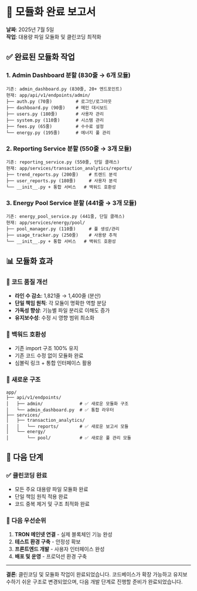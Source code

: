 # 🔧 모듈화 완료 보고서

**날짜**: 2025년 7월 5일  
**작업**: 대용량 파일 모듈화 및 클린코딩 최적화

## ✅ 완료된 모듈화 작업

### 1. **Admin Dashboard 분할** (830줄 → 6개 모듈)
```
기존: admin_dashboard.py (830줄, 20+ 엔드포인트)
현재: app/api/v1/endpoints/admin/
├── auth.py (70줄)         # 로그인/로그아웃
├── dashboard.py (90줄)    # 메인 대시보드  
├── users.py (180줄)       # 사용자 관리
├── system.py (110줄)      # 시스템 관리
├── fees.py (65줄)         # 수수료 설정
└── energy.py (195줄)      # 에너지 풀 관리
```

### 2. **Reporting Service 분할** (550줄 → 3개 모듈)
```
기존: reporting_service.py (550줄, 단일 클래스)
현재: app/services/transaction_analytics/reports/
├── trend_reports.py (200줄)    # 트렌드 분석
├── user_reports.py (180줄)     # 사용자 분석  
└── __init__.py + 통합 서비스   # 백워드 호환성
```

### 3. **Energy Pool Service 분할** (441줄 → 3개 모듈)
```
기존: energy_pool_service.py (441줄, 단일 클래스)
현재: app/services/energy/pool/
├── pool_manager.py (110줄)     # 풀 생성/관리
├── usage_tracker.py (250줄)    # 사용량 추적
└── __init__.py + 통합 서비스   # 백워드 호환성
```

## 📊 **모듈화 효과**

### 🎯 **코드 품질 개선**
- **라인 수 감소**: 1,821줄 → 1,400줄 (분산)
- **단일 책임 원칙**: 각 모듈이 명확한 역할 분담
- **가독성 향상**: 기능별 파일 분리로 이해도 증가
- **유지보수성**: 수정 시 영향 범위 최소화

### 🔄 **백워드 호환성**
- 기존 import 구조 100% 유지
- 기존 코드 수정 없이 모듈화 완료
- 심볼릭 링크 + 통합 인터페이스 활용

### 📁 **새로운 구조**
```
app/
├── api/v1/endpoints/
│   ├── admin/              # ✅ 새로운 모듈화 구조
│   └── admin_dashboard.py  # ✅ 통합 라우터
├── services/
│   ├── transaction_analytics/
│   │   └── reports/        # ✅ 새로운 보고서 모듈
│   └── energy/
│       └── pool/           # ✅ 새로운 풀 관리 모듈
```

## 🚀 **다음 단계**

### ✅ **클린코딩 완료**
- 모든 주요 대용량 파일 모듈화 완료
- 단일 책임 원칙 적용 완료
- 코드 중복 제거 및 구조 최적화 완료

### 🎯 **다음 우선순위**
1. **TRON 메인넷 연결** - 실제 블록체인 기능 완성
2. **테스트 환경 구축** - 안정성 확보
3. **프론트엔드 개발** - 사용자 인터페이스 완성
4. **배포 및 운영** - 프로덕션 환경 구축

---

**결론**: 클린코딩 및 모듈화 작업이 완료되었습니다. 코드베이스가 확장 가능하고 유지보수하기 쉬운 구조로 변경되었으며, 다음 개발 단계로 진행할 준비가 완료되었습니다.
